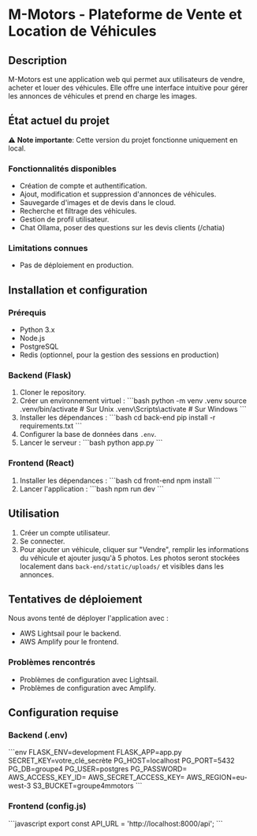 # M-Motors - Plateforme de Vente et Location de Véhicules

## Description
M-Motors est une application web qui permet aux utilisateurs de vendre, acheter et louer des véhicules. Elle offre une interface intuitive pour gérer les annonces de véhicules et prend en charge les images.

## État actuel du projet
⚠️ **Note importante**: Cette version du projet fonctionne uniquement en local.

### Fonctionnalités disponibles
- Création de compte et authentification.
- Ajout, modification et suppression d'annonces de véhicules.
- Sauvegarde d'images et de devis dans le cloud.
- Recherche et filtrage des véhicules.
- Gestion de profil utilisateur.
- Chat Ollama, poser des questions sur les devis clients (/chatia)

### Limitations connues
- Pas de déploiement en production.

## Installation et configuration

### Prérequis
- Python 3.x
- Node.js
- PostgreSQL
- Redis (optionnel, pour la gestion des sessions en production)

### Backend (Flask)
1. Cloner le repository.
2. Créer un environnement virtuel :
   \```bash
   python -m venv .venv
   source .venv/bin/activate # Sur Unix
   .venv\Scripts\activate # Sur Windows
   \```
3. Installer les dépendances :
   \```bash
   cd back-end
   pip install -r requirements.txt
   \```
4. Configurer la base de données dans `.env`.
5. Lancer le serveur :
   \```bash
   python app.py
   \```

### Frontend (React)
1. Installer les dépendances :
   \```bash
   cd front-end
   npm install
   \```
2. Lancer l'application :
   \```bash
   npm run dev
   \```

## Utilisation
1. Créer un compte utilisateur.
2. Se connecter.
3. Pour ajouter un véhicule, cliquer sur "Vendre", remplir les informations du véhicule et ajouter jusqu'à 5 photos. Les photos seront stockées localement dans `back-end/static/uploads/` et visibles dans les annonces.

## Tentatives de déploiement
Nous avons tenté de déployer l'application avec :
- AWS Lightsail pour le backend.
- AWS Amplify pour le frontend.

### Problèmes rencontrés
- Problèmes de configuration avec Lightsail.
- Problèmes de configuration avec Amplify.

## Configuration requise

### Backend (.env)
\```env
FLASK_ENV=development
FLASK_APP=app.py
SECRET_KEY=votre_clé_secrète
PG_HOST=localhost
PG_PORT=5432
PG_DB=groupe4
PG_USER=postgres
PG_PASSWORD=
AWS_ACCESS_KEY_ID=
AWS_SECRET_ACCESS_KEY=
AWS_REGION=eu-west-3
S3_BUCKET=groupe4mmotors
\```

### Frontend (config.js)
\```javascript
export const API_URL = 'http://localhost:8000/api';
\```
